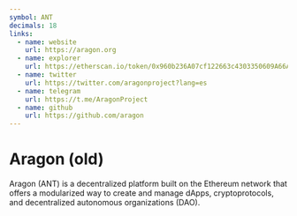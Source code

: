 ```yaml
---
symbol: ANT
decimals: 18
links:
  - name: website
    url: https://aragon.org
  - name: explorer
    url: https://etherscan.io/token/0x960b236A07cf122663c4303350609A66A7B288C0
  - name: twitter
    url: https://twitter.com/aragonproject?lang=es
  - name: telegram
    url: https://t.me/AragonProject
  - name: github
    url: https://github.com/aragon
---
```


# Aragon (old)

Aragon (ANT) is a decentralized platform built on the Ethereum network that offers a modularized way to create and manage dApps, cryptoprotocols, and decentralized autonomous organizations (DAO).
